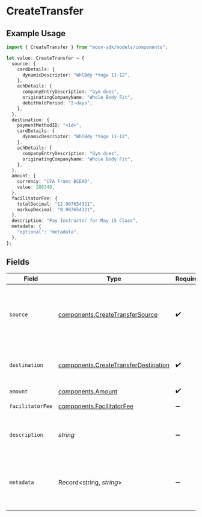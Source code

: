 # CreateTransfer

## Example Usage

```typescript
import { CreateTransfer } from "moov-sdk/models/components";

let value: CreateTransfer = {
  source: {
    cardDetails: {
      dynamicDescriptor: "WhlBdy *Yoga 11-12",
    },
    achDetails: {
      companyEntryDescription: "Gym dues",
      originatingCompanyName: "Whole Body Fit",
      debitHoldPeriod: "2-days",
    },
  },
  destination: {
    paymentMethodID: "<id>",
    cardDetails: {
      dynamicDescriptor: "WhlBdy *Yoga 11-12",
    },
    achDetails: {
      companyEntryDescription: "Gym dues",
      originatingCompanyName: "Whole Body Fit",
    },
  },
  amount: {
    currency: "CFA Franc BCEAO",
    value: 288348,
  },
  facilitatorFee: {
    totalDecimal: "12.987654321",
    markupDecimal: "0.987654321",
  },
  description: "Pay Instructor for May 15 Class",
  metadata: {
    "optional": "metadata",
  },
};
```

## Fields

| Field                                                                                                                | Type                                                                                                                 | Required                                                                                                             | Description                                                                                                          | Example                                                                                                              |
| -------------------------------------------------------------------------------------------------------------------- | -------------------------------------------------------------------------------------------------------------------- | -------------------------------------------------------------------------------------------------------------------- | -------------------------------------------------------------------------------------------------------------------- | -------------------------------------------------------------------------------------------------------------------- |
| `source`                                                                                                             | [components.CreateTransferSource](../../models/components/createtransfersource.md)                                   | :heavy_check_mark:                                                                                                   | Where funds for a transfer originate. For the source, you must include either a `paymentMethodID` or a `transferID`. |                                                                                                                      |
| `destination`                                                                                                        | [components.CreateTransferDestination](../../models/components/createtransferdestination.md)                         | :heavy_check_mark:                                                                                                   | The final stage of a transfer and the ultimate recipient of the funds.                                               |                                                                                                                      |
| `amount`                                                                                                             | [components.Amount](../../models/components/amount.md)                                                               | :heavy_check_mark:                                                                                                   | N/A                                                                                                                  |                                                                                                                      |
| `facilitatorFee`                                                                                                     | [components.FacilitatorFee](../../models/components/facilitatorfee.md)                                               | :heavy_minus_sign:                                                                                                   | Total or markup fee.                                                                                                 |                                                                                                                      |
| `description`                                                                                                        | *string*                                                                                                             | :heavy_minus_sign:                                                                                                   | An optional description of the transfer for your own internal use.                                                   | Pay Instructor for May 15 Class                                                                                      |
| `metadata`                                                                                                           | Record<string, *string*>                                                                                             | :heavy_minus_sign:                                                                                                   | Free-form key-value pair list. Useful for storing information that is not captured elsewhere.                        | {<br/>"optional": "metadata"<br/>}                                                                                   |